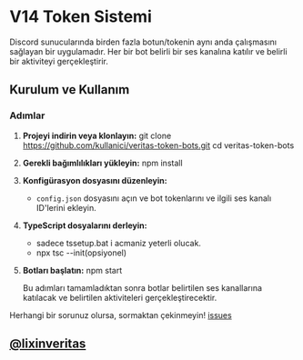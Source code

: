 # V14 Token Sistemi

Discord sunucularında birden fazla botun/tokenin aynı anda çalışmasını sağlayan bir uygulamadır. Her bir bot belirli bir ses kanalına katılır ve belirli bir aktiviteyi gerçekleştirir.

## Kurulum ve Kullanım

### Adımlar

1. **Projeyi indirin veya klonlayın:**
   git clone https://github.com/kullanici/veritas-token-bots.git
   cd veritas-token-bots

2. **Gerekli bağımlılıkları yükleyin:**
   npm install

3. **Konfigürasyon dosyasını düzenleyin:**
   - `config.json` dosyasını açın ve bot tokenlarını ve ilgili ses kanalı ID'lerini ekleyin.

4. **TypeScript dosyalarını derleyin:**
    - sadece tssetup.bat i acmaniz yeterli olucak.
    - npx tsc --init(opsiyonel)

5. **Botları başlatın:**
   npm start

   Bu adımları tamamladıktan sonra botlar belirtilen ses kanallarına katılacak ve belirtilen aktiviteleri gerçekleştirecektir.

Herhangi bir sorunuz olursa, sormaktan çekinmeyin! 
[issues](https://github.com/lixinveritas/veritas-token-bots/issues)

## [@lixinveritas](https://discordapp.com/users/718287701987688491)
```